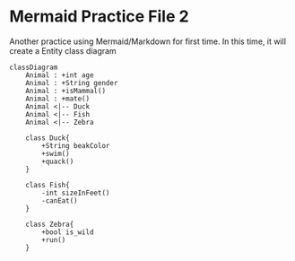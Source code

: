 # Mermaid Practice File 2

Another practice using Mermaid/Markdown for first time.
In this time, it will create a Entity class diagram

```
classDiagram
    Animal : +int age
    Animal : +String gender
    Animal : +isMammal()
    Animal : +mate()
    Animal <|-- Duck 
    Animal <|-- Fish
    Animal <|-- Zebra

    class Duck{
        +String beakColor
        +swim()
        +quack()
    }

    class Fish{
        -int sizeInFeet()
        -canEat()
    }

    class Zebra{
        +bool is_wild
        +run()
    }
```
